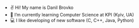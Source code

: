 - ✌️ Hi! My name is Danil Brovko
- 🌱 I’m currently learning Computer Science at KPI (Kyiv, UA)
- 💻 I like developing of new software (C, C++, Java, Python)
